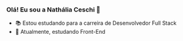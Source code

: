 ### Olá! Eu sou a Nathália Ceschi 👋

- 📚 Estou estudando para a carreira de Desenvolvedor Full Stack 
- 🌱 Atualmente, estudando Front-End

